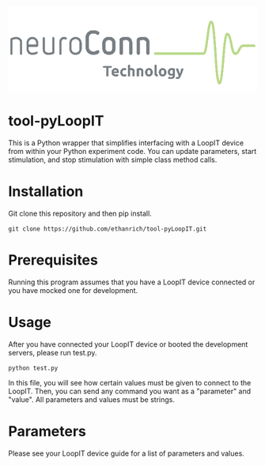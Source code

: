 <p align="center">
  <img src="https://github.com/ethanrich/tool-pyLoopIT/blob/main/neuroConn.png?raw=true" alt="logo"/>
</p>

# tool-pyLoopIT

This is a Python wrapper that simplifies interfacing with a LoopIT device from within your Python experiment code. You can update parameters, start stimulation, and stop stimulation with simple class method calls.

# Installation
Git clone this repository and then pip install. 
```
git clone https://github.com/ethanrich/tool-pyLoopIT.git
```

# Prerequisites
Running this program assumes that you have a LoopIT device connected or you have mocked one for development.

# Usage
After you have connected your LoopIT device or booted the development servers, please run test.py.

```
python test.py
```

In this file, you will see how certain values must be given to connect to the LoopIT. Then, you can send any command you want as a "parameter" and "value". All parameters and values must be strings.

# Parameters

Please see your LoopIT device guide for a list of parameters and values. 



